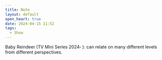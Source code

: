 ```yaml
---
title: Note
layout: default
open_heart: true
date: 2024-04-15 11:52
tags:
  - Show
---
```


Baby Reindeer (TV Mini Series 2024‑ ): can relate on many different levels from different perspectives. 
